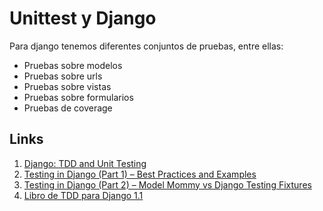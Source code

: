 # Unittest y Django

Para django tenemos diferentes conjuntos de pruebas, entre ellas:

- Pruebas sobre modelos
- Pruebas sobre urls
- Pruebas sobre vistas
- Pruebas sobre formularios
- Pruebas de coverage

## Links

1. [Django: TDD and Unit Testing](https://medium.com/@muratsert1453/django-tdd-and-unit-testing-2d0d4126b0b9)
2. [Testing in Django (Part 1) – Best Practices and Examples](https://realpython.com/testing-in-django-part-1-best-practices-and-examples/)
3. [Testing in Django (Part 2) – Model Mommy vs Django Testing Fixtures](https://realpython.com/testing-in-django-part-2-model-mommy-vs-django-testing-fixtures/)
4. [Libro de TDD para Django 1.1](https://www.obeythetestinggoat.com/book/part1.harry.html)
